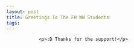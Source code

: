 ```yaml
---
layout: post
title: Greetings To The FH WN Students
tags:
---
```



                <p>:D Thanks for the support!</p>
